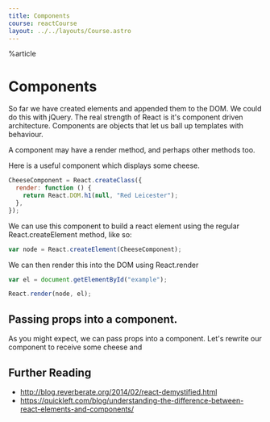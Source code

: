 ```yaml
---
title: Components
course: reactCourse
layout: ../../layouts/Course.astro
---
```


%article

# Components

So far we have created elements and appended them to the DOM. We could do this with jQuery. The real strength of React is it's component driven architecture. Components are objects that let us ball up templates with behaviour.

A component may have a render method, and perhaps other methods too.

Here is a useful component which displays some cheese.

```js
CheeseComponent = React.createClass({
  render: function () {
    return React.DOM.h1(null, "Red Leicester");
  },
});
```

We can use this component to build a react element using the regular React.createElement method, like so:

```js
var node = React.createElement(CheeseComponent);
```

We can then render this into the DOM using React.render

```js
var el = document.getElementById("example");

React.render(node, el);
```

## Passing props into a component.

As you might expect, we can pass props into a component. Let's rewrite our component to receive some cheese and

## Further Reading

- <http://blog.reverberate.org/2014/02/react-demystified.html>
- <https://quickleft.com/blog/understanding-the-difference-between-react-elements-and-components/>
